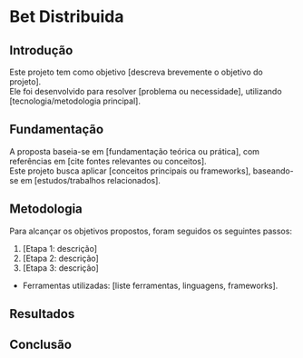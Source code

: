 # Bet Distribuida

## Introdução
Este projeto tem como objetivo [descreva brevemente o objetivo do projeto].  
Ele foi desenvolvido para resolver [problema ou necessidade], utilizando [tecnologia/metodologia principal].  

## Fundamentação
A proposta baseia-se em [fundamentação teórica ou prática], com referências em [cite fontes relevantes ou conceitos].  
Este projeto busca aplicar [conceitos principais ou frameworks], baseando-se em [estudos/trabalhos relacionados].

## Metodologia
Para alcançar os objetivos propostos, foram seguidos os seguintes passos:
1. [Etapa 1: descrição]
2. [Etapa 2: descrição]
3. [Etapa 3: descrição]
- Ferramentas utilizadas: [liste ferramentas, linguagens, frameworks].

## Resultados

## Conclusão
